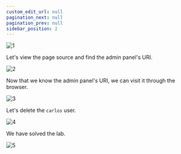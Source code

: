 ```yaml
---
custom_edit_url: null
pagination_next: null
pagination_prev: null
sidebar_position: 2
---
```


![1](https://github.com/Knign/Write-ups/assets/110326359/bb4ecccc-bc5a-4fc7-aa9e-35347b87d042)

Let's view the page source and find the admin panel's URI.

![2](https://github.com/Knign/Write-ups/assets/110326359/c914b636-6146-4ee6-a073-6784c1fcede3)

Now that we know the admin panel's URI, we can visit it through the browser.

![3](https://github.com/Knign/Write-ups/assets/110326359/b7799fbd-a958-4f37-b1ee-d8632ee2ccbd)

Let's delete the `carlos` user.

![4](https://github.com/Knign/Write-ups/assets/110326359/538e4572-28ed-419a-b5d1-a546b4117487)

We have solved the lab.

![5](https://github.com/Knign/Write-ups/assets/110326359/47ea7efe-9158-4120-bc42-b73f70e12790)
